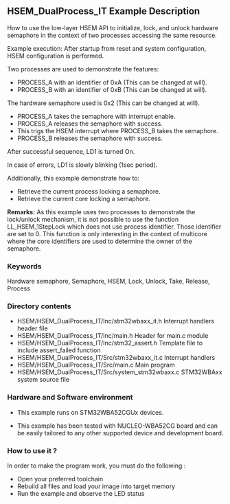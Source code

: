 ## <b>HSEM_DualProcess_IT Example Description</b>

How to use the low-layer HSEM API to initialize, lock, and unlock hardware 
semaphore in the context of two processes accessing the same resource.

Example execution:
After startup from reset and system configuration, HSEM configuration is performed.

Two processes are used to demonstrate the features:

 - PROCESS_A with an identifier of 0xA (This can be changed at will).
 - PROCESS_B with an identifier of 0xB (This can be changed at will).

The hardware semaphore used is 0x2 (This can be changed at will).

 - PROCESS_A takes the semaphore with interrupt enable.
 - PROCESS_A releases the semaphore with success.
 - This trigs the HSEM interrupt where PROCESS_B takes the semaphore.
 - PROCESS_B releases the semaphore with success.

After successful sequence, LD1 is turned On. 

In case of errors, LD1 is slowly blinking (1sec period).

Additionally, this example demonstrate how to:

 - Retrieve the current process locking a semaphore.
 - Retrieve the current core locking a semaphore.

**Remarks:**
  As this example uses two processes to demonstrate the lock/unlock mechanism, it is not
  possible to use the function LL_HSEM_1StepLock which does not use process identifier. Those
  identifier are set to 0. This function is only interesting in the context of multicore where
  the core identifiers are used to determine the owner of the semaphore.

### <b>Keywords</b>

Hardware semaphore, Semaphore, HSEM, Lock, Unlock, Take, Release, Process

### <b>Directory contents</b> 

  - HSEM/HSEM_DualProcess_IT/Inc/stm32wbaxx_it.h         Interrupt handlers header file
  - HSEM/HSEM_DualProcess_IT/Inc/main.h                  Header for main.c module
  - HSEM/HSEM_DualProcess_IT/Inc/stm32_assert.h          Template file to include assert_failed function
  - HSEM/HSEM_DualProcess_IT/Src/stm32wbaxx_it.c         Interrupt handlers
  - HSEM/HSEM_DualProcess_IT/Src/main.c                  Main program
  - HSEM/HSEM_DualProcess_IT/Src/system_stm32wbaxx.c     STM32WBAxx system source file

### <b>Hardware and Software environment</b>

  - This example runs on STM32WBA52CGUx devices.

  - This example has been tested with NUCLEO-WBA52CG board and can be
    easily tailored to any other supported device and development board.

### <b>How to use it ?</b>

In order to make the program work, you must do the following :

 - Open your preferred toolchain
 - Rebuild all files and load your image into target memory
 - Run the example and observe the LED status

